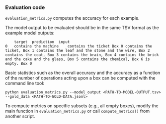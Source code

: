 ### Evaluation code

`evaluation_metrics.py` computes the accuracy for each example. 

The model output to be evaluated should be in the same TSV format as the example model outputs:

```
	target	prediction	input
0	contains the machine	contains the ticket	Box 0 contains the ticket, Box 1 contains the leaf and the stone and the wire, Box 2 contains the coat, Box 3 contains the brain, Box 4 contains the brick and the cake and the glass, Box 5 contains the chemical, Box 6 is empty. Box 0
````

Basic statistics such as the overall accuracy and the accuracy as a function of the number of operations acting upon a box can be computed with the command line tool:

```
python evaluation_metrics.py --model_output <PATH-TO-MODEL-OUTPUT.tsv> --gold_data <PATH-TO-GOLD-DATA.jsonl>
```

To compute metrics on specific subsets (e.g., all empty boxes), modify the main function in `evaluation_metrics.py` or call `compute_metrics()` from another script.

